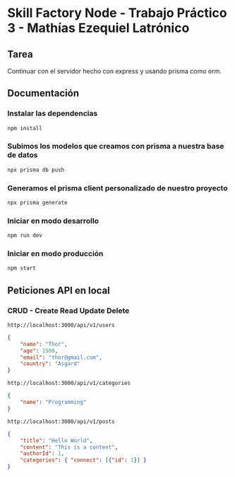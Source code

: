 # Skill Factory Node - Trabajo Práctico 3 - Mathías Ezequiel Latrónico

## Tarea

Continuar con el servidor hecho con express y usando prisma como orm.

## Documentación

### Instalar las dependencias
```sh
npm install
```

### Subimos los modelos que creamos con prisma a nuestra base de datos
```sh
npx prisma db push 
```

### Generamos el prisma client personalizado de nuestro proyecto
```sh
npx prisma generate
```

### Iniciar en modo desarrollo
```sh
npm run dev
```

### Iniciar en modo producción
```sh
npm start
```

## Peticiones API en local

### CRUD - Create Read Update Delete

`http://localhost:3000/api/v1/users`
```json
{
	"name": "Thor",
	"age": 1500,
	"email": "thor@gmail.com",
	"country": "Asgard"
}
```

`http://localhost:3000/api/v1/categories`
```json
{
	"name": "Programming"
}
```

`http://localhost:3000/api/v1/posts`
```json
{
	"title": "Hello World",
	"content": "This is a content",
	"authorId": 1,
	"categories": { "connect": [{"id": 1}] }
}
```